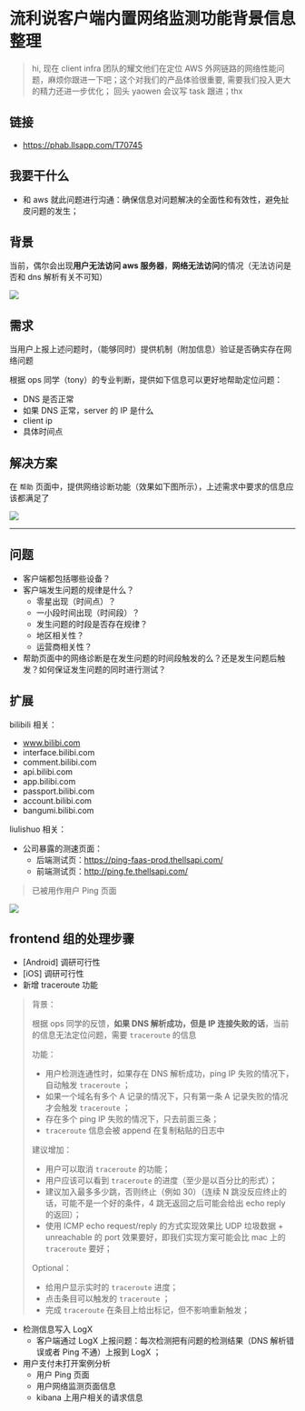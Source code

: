 # 流利说客户端内置网络监测功能背景信息整理

> hi, 现在 client infra 团队的耀文他们在定位 AWS 外网链路的网络性能问题，麻烦你跟进一下吧；这个对我们的产品体验很重要, 需要我们投入更大的精力还进一步优化； 回头 yaowen 会议写 task 跟进；thx

## 链接

- https://phab.llsapp.com/T70745

## 我要干什么

- 和 aws 就此问题进行沟通：确保信息对问题解决的全面性和有效性，避免扯皮问题的发生；

## 背景

当前，偶尔会出现**用户无法访问 aws 服务器**，**网络无法访问**的情况（无法访问是否和 dns 解析有关不可知）

![](https://phab.llsapp.com/file/data/qbspqlegnjtwzfhh5u6w/PHID-FILE-ggb2rv6wcklym7kbvbgb/image_%282%29.png)

## 需求

当用户上报上述问题时，（能够同时）提供机制（附加信息）验证是否确实存在网络问题

根据 ops 同学（tony）的专业判断，提供如下信息可以更好地帮助定位问题：

- DNS 是否正常
- 如果 DNS 正常，server 的 IP 是什么
- client ip
- 具体时间点

## 解决方案

在 `帮助` 页面中，提供网络诊断功能（效果如下图所示），上述需求中要求的信息应该都满足了

![](https://phab.llsapp.com/file/data/bhv75odfllavlqya6xwr/PHID-FILE-hm27iuyxpwnihlpqw2vn/WechatIMG518.jpeg)



----------


## 问题

- 客户端都包括哪些设备？
- 客户端发生问题的规律是什么？
    - 零星出现（时间点）？
    - 一小段时间出现（时间段）？
    - 发生问题的时段是否存在规律？
    - 地区相关性？
    - 运营商相关性？
- 帮助页面中的网络诊断是在发生问题的时间段触发的么？还是发生问题后触发？如何保证发生问题的同时进行测试？



## 扩展

bilibili 相关：

- www.bilibi.com
- interface.bilibi.com
- comment.bilibi.com
- api.bilibi.com
- app.bilibi.com
- passport.bilibi.com
- account.bilibi.com
- bangumi.bilibi.com


liulishuo 相关：

- 公司暴露的测速页面：
    - 后端测试页：https://ping-faas-prod.thellsapi.com/
    - 前端测试页：http://ping.fe.thellsapi.com/

> 已被用作用户 Ping 页面

![](https://phab.llsapp.com/file/data/akszi2bcqmadbpavylmu/PHID-FILE-2syuzqxwovqyzll672af/600568140916688410.jpg)
    

## frontend 组的处理步骤

- [Android] 调研可行性
- [iOS] 调研可行性
- 新增 traceroute 功能

> 背景：
>
> 根据 ops 同学的反馈，**如果 DNS 解析成功，但是 IP 连接失败的话**，当前的信息无法定位问题，需要 `traceroute` 的信息
> 
> 功能：
> 
> - 用户检测连通性时，如果存在 DNS 解析成功，ping IP 失败的情况下，自动触发 `traceroute` ；
> - 如果一个域名有多个 A 记录的情况下，只有第一条 A 记录失败的情况才会触发 `traceroute` ；
> - 存在多个 ping IP 失败的情况下，只去前面三条；
> - `traceroute` 信息会被 append 在复制粘贴的日志中
>
> 建议增加：
>
> - 用户可以取消 `traceroute` 的功能；
> - 用户应该可以看到 `traceroute` 的进度（至少是以百分比的形式）；
> - 建议加入最多多少跳，否则终止（例如 30）（连续 N 跳没反应终止的话，可能不是一个好的条件，4 跳无返回之后可能会给出 echo reply 的返回）；
> - 使用 ICMP echo request/reply 的方式实现效果比 UDP 垃圾数据 + unreachable 的 port 效果要好，即我们实现方案可能会比 mac 上的 `traceroute` 要好；
> 
> Optional：
> 
> - 给用户显示实时的 `traceroute` 进度；
> - 点击条目可以触发的 `traceroute` ；
> - 完成 `traceroute` 在条目上给出标记，但不影响重新触发；


- 检测信息写入 LogX
    - 客户端通过 LogX 上报问题：每次检测把有问题的检测结果（DNS 解析错误或者 Ping 不通）上报到 LogX ；
- 用户支付未打开案例分析
    - 用户 Ping 页面
    - 用户网络监测页面信息
    - kibana 上用户相关的请求信息
    


